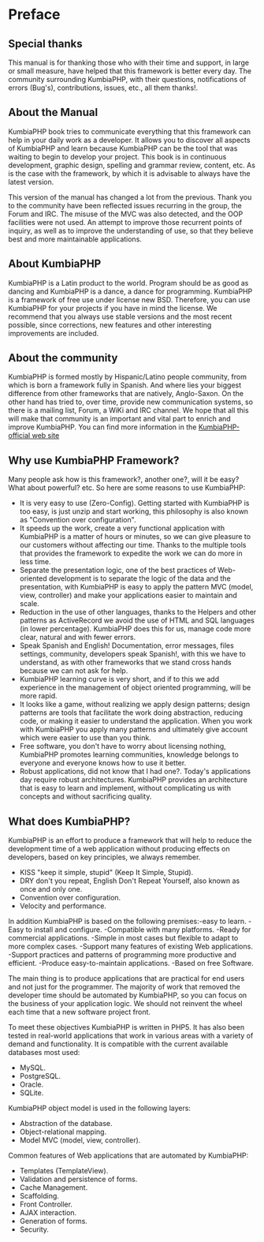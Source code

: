 # Preface

## Special thanks

This manual is for thanking those who with their time and support, in large or small measure, have helped that this framework is better every day. The community surrounding KumbiaPHP, with their questions, notifications of errors (Bug's), contributions, issues, etc., all them thanks!.

## About the Manual

KumbiaPHP book tries to communicate everything that this framework can help in your daily work as a developer. It allows you to discover all aspects of KumbiaPHP and learn because KumbiaPHP can be the tool that was waiting to begin to develop your project. This book is in continuous development, graphic design, spelling and grammar review, content, etc. As is the case with the framework, by which it is advisable to always have the latest version.

This version of the manual has changed a lot from the previous. Thank you to the community have been reflected issues recurring in the group, the Forum and IRC. The misuse of the MVC was also detected, and the OOP facilities were not used. An attempt to improve those recurrent points of inquiry, as well as to improve the understanding of use, so that they believe best and more maintainable applications.

## About KumbiaPHP

KumbiaPHP is a Latin product to the world. Program should be as good as dancing and KumbiaPHP is a dance, a dance for programming. KumbiaPHP is a framework of free use under license new BSD. Therefore, you can use KumbiaPHP for your projects if you have in mind the license. We recommend that you always use stable versions and the most recent possible, since corrections, new features and other interesting improvements are included.

## About the community

KumbiaPHP is formed mostly by Hispanic/Latino people community, from which is born a framework fully in Spanish. And where lies your biggest difference from other frameworks that are natively, Anglo-Saxon. On the other hand has tried to, over time, provide new communication systems, so there is a mailing list, Forum, a WiKi and IRC channel. We hope that all this will make that community is an important and vital part to enrich and improve KumbiaPHP. You can find more information in the [KumbiaPHP-official web site](http://www.kumbiaphp.com)

## Why use KumbiaPHP Framework?

Many people ask how is this framework?, another one?, will it be easy? What about powerful? etc. So here are some reasons to use KumbiaPHP:

- It is very easy to use (Zero-Config). Getting started with KumbiaPHP is too easy, is just unzip and start working, this philosophy is also known as "Convention over configuration".
- It speeds up the work, create a very functional application with KumbiaPHP is a matter of hours or minutes, so we can give pleasure to our customers without affecting our time. Thanks to the multiple tools that provides the framework to expedite the work we can do more in less time.
- Separate the presentation logic, one of the best practices of Web-oriented development is to separate the logic of the data and the presentation, with KumbiaPHP is easy to apply the pattern MVC (model, view, controller) and make your applications easier to maintain and scale.
- Reduction in the use of other languages, thanks to the Helpers and other patterns as ActiveRecord we avoid the use of HTML and SQL languages (in lower percentage). KumbiaPHP does this for us, manage code more clear, natural and with fewer errors.
- Speak Spanish and English! Documentation, error messages, files settings, community, developers speak Spanish!, with this we have to understand, as with other frameworks that we stand cross hands because we can not ask for help.
- KumbiaPHP learning curve is very short, and if to this we add experience in the management of object oriented programming, will be more rapid.
- It looks like a game, without realizing we apply design patterns; design patterns are tools that facilitate the work doing abstraction, reducing code, or making it easier to understand the application. When you work with KumbiaPHP you apply many patterns and ultimately give account which were easier to use than you think.
- Free software, you don't have to worry about licensing nothing, KumbiaPHP promotes learning communities, knowledge belongs to everyone and everyone knows how to use it better.
- Robust applications, did not know that I had one?. Today's applications day require robust architectures. KumbiaPHP provides an architecture that is easy to learn and implement, without complicating us with concepts and without sacrificing quality.

## What does KumbiaPHP?

KumbiaPHP is an effort to produce a framework that will help to reduce the development time of a web application without producing effects on developers, based on key principles, we always remember.

- KISS "keep it simple, stupid" (Keep It Simple, Stupid). 
- DRY don't you repeat, English Don't Repeat Yourself, also known as once and only one. 
- Convention over configuration.
- Velocity and performance.

In addition KumbiaPHP is based on the following premises:-easy to learn. -Easy to install and configure. -Compatible with many platforms. -Ready for commercial applications. -Simple in most cases but flexible to adapt to more complex cases. -Support many features of existing Web applications. -Support practices and patterns of programming more productive and efficient. -Produce easy-to-maintain applications. -Based on free Software.

The main thing is to produce applications that are practical for end users and not just for the programmer. The majority of work that removed the developer time should be automated by KumbiaPHP, so you can focus on the business of your application logic. We should not reinvent the wheel each time that a new software project front.

To meet these objectives KumbiaPHP is written in PHP5. It has also been tested in real-world applications that work in various areas with a variety of demand and functionality. It is compatible with the current available databases most used:

- MySQL.
- PostgreSQL.
- Oracle.
- SQLite.

KumbiaPHP object model is used in the following layers:

- Abstraction of the database.
- Object-relational mapping.
- Model MVC (model, view, controller).

Common features of Web applications that are automated by KumbiaPHP:

- Templates (TemplateView).
- Validation and persistence of forms.
- Cache Management.
- Scaffolding.
- Front Controller.
- AJAX interaction.
- Generation of forms.
- Security.
